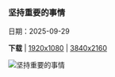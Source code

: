 ### 坚持重要的事情

日期：2025-09-29

**下载**  |  [1920x1080](https://cn.bing.com/th?id=OHR.EucalyptusKoala_ZH-CN6942451940_1920x1080.jpg)  |  [3840x2160](https://cn.bing.com/th?id=OHR.EucalyptusKoala_ZH-CN6942451940_UHD.jpg)

![坚持重要的事情](https://cn.bing.com/th?id=OHR.EucalyptusKoala_ZH-CN6942451940_1920x1080.jpg "桉树上的考拉, 大奥特维国家公园, 澳大利亚 (© Jamie Lamb - elusive-images.co.uk/Getty Images)")

